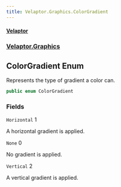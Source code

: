 ```yaml
---
title: Velaptor.Graphics.ColorGradient
---
```


#### [Velaptor](Namespaces.md 'Velaptor Namespaces')
### [Velaptor.Graphics](Velaptor.Graphics.md 'Velaptor.Graphics')

## ColorGradient Enum

Represents the type of gradient a color can.

```csharp
public enum ColorGradient
```
### Fields

<a name='Velaptor.Graphics.ColorGradient.Horizontal'></a>

`Horizontal` 1

A horizontal gradient is applied.

<a name='Velaptor.Graphics.ColorGradient.None'></a>

`None` 0

No gradient is applied.

<a name='Velaptor.Graphics.ColorGradient.Vertical'></a>

`Vertical` 2

A vertical gradient is applied.